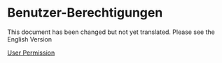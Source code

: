 <!-- add-breadcrumbs -->
# Benutzer-Berechtigungen

This document has been changed but not yet translated. Please see the English Version

<a href="/docs/v12/user/manual/en/setting-up/users-and-permissions/user-permissions">User Permission</a>
